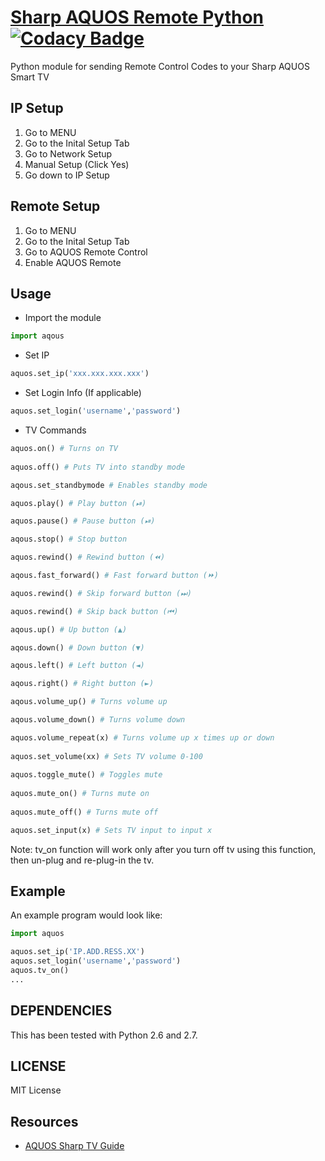
# [Sharp AQUOS Remote Python](https://thehappydinoa.github.io/Aquos-Module-Python/) [![Codacy Badge](https://api.codacy.com/project/badge/Grade/b8e284df50214da2a2f7e8a354dfc4d8)](https://www.codacy.com/app/thehappydinoa/aquos-module-Python?utm_source=github.com&amp;utm_medium=referral&amp;utm_content=thehappydinoa/aquos-module-Python&amp;utm_campaign=Badge_Grade)

Python module for sending Remote Control Codes to your Sharp AQUOS Smart TV

## IP Setup

1. Go to MENU
2. Go to the Inital Setup Tab
3. Go to Network Setup
4. Manual Setup (Click Yes)
5. Go down to IP Setup

## Remote Setup

1. Go to MENU
2. Go to the Inital Setup Tab
3. Go to AQUOS Remote Control
4. Enable AQUOS Remote 

## Usage

* Import the module

```python
import aqous
```
* Set IP

```python
aquos.set_ip('xxx.xxx.xxx.xxx')
```

* Set Login Info (If applicable)

```python
aquos.set_login('username','password')
```

* TV Commands

```python
aquos.on() # Turns on TV 
	
aquos.off() # Puts TV into standby mode

aqous.set_standbymode # Enables standby mode

aquos.play() # Play button (⏯)

aquos.pause() # Pause button (⏯)

aqous.stop() # Stop button

aquos.rewind() # Rewind button (⏪)

aqous.fast_forward() # Fast forward button (⏩)

aquos.rewind() # Skip forward button (⏭)

aquos.rewind() # Skip back button (⏮)

aqous.up() # Up button (▲)

aqous.down() # Down button (▼)

aqous.left() # Left button (◄)

aqous.right() # Right button (►)

aqous.volume_up() # Turns volume up

aqous.volume_down() # Turns volume down

aquos.volume_repeat(x) # Turns volume up x times up or down 
	
aquos.set_volume(xx) # Sets TV volume 0-100
	
aquos.toggle_mute() # Toggles mute
	
aquos.mute_on() # Turns mute on
	
aquos.mute_off() # Turns mute off

aquos.set_input(x) # Sets TV input to input x
```
Note: tv_on function will work only after you turn off tv using this function, then un-plug and re-plug-in the tv.

## Example

An example program would look like:

```python
import aquos

aquos.set_ip('IP.ADD.RESS.XX')
aquos.set_login('username','password')
aquos.tv_on()
...
```

## DEPENDENCIES

This has been tested with Python 2.6 and 2.7.

## LICENSE

MIT License

## Resources
* [AQUOS Sharp TV Guide](http://files.sharpusa.com/Downloads/ForHome/HomeEntertainment/LCDTVs/Manuals/mon_man_LC70LE847U_LC60LE847U_LC70LE745U_LC60LE745U_LC80LE844U.pdf)
